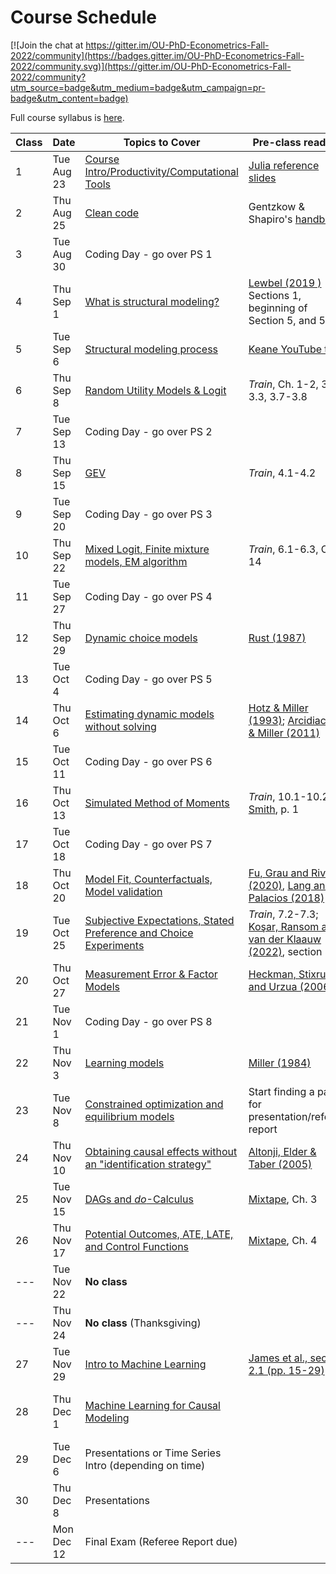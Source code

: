 # Course Schedule

[![Join the chat at https://gitter.im/OU-PhD-Econometrics-Fall-2022/community](https://badges.gitter.im/OU-PhD-Econometrics-Fall-2022/community.svg)](https://gitter.im/OU-PhD-Econometrics-Fall-2022/community?utm_source=badge&utm_medium=badge&utm_campaign=pr-badge&utm_content=badge)

Full course syllabus is [here](https://raw.githack.com/OU-PhD-Econometrics/fall-2022/master/Syllabus.pdf).

| **Class**  | **Date**  | **Topics to Cover**  | **Pre-class reading** | **Due** |
|--- |---  |--- |---  |---  |
| 1    | Tue Aug 23  | [Course Intro/Productivity/Computational Tools](https://raw.githack.com/OU-PhD-Econometrics/fall-2022/master/LectureNotes/01-Productivity/01slides.html) | [Julia reference slides](https://raw.githack.com/OU-PhD-Econometrics/fall-2022/master/LectureNotes/00-JuliaTips/00slides.html#1)  | |
| 2    | Thu Aug 25  | [Clean code](https://raw.githack.com/OU-PhD-Econometrics/fall-2022/master/LectureNotes/01a-CleanCode/01aslides.html) | Gentzkow & Shapiro's [handbook](https://web.stanford.edu/~gentzkow/research/CodeAndData.pdf) |   | 
| 3    | Tue Aug 30  | Coding Day - go over PS 1  | | [PS 1](https://github.com/OU-PhD-Econometrics/fall-2022/blob/master/ProblemSets/PS1-julia-intro/PS1.pdf) |
| 4    | Thu Sep  1  | [What is structural modeling?](https://raw.githack.com/OU-PhD-Econometrics/fall-2022/master/LectureNotes/02-IntroStructuralModels/02slides.html) | [Lewbel (2019 )](https://doi.org/10.1257/jel.20181361) Sections 1, beginning of Section 5, and 5.1  | [Reading Quiz](https://github.com/OU-PhD-Econometrics/fall-2022/blob/master/ReadingQuizzes/RQ1.md)  | 
| 5    | Tue Sep  6  | [Structural modeling process](https://raw.githack.com/OU-PhD-Econometrics/fall-2022/master/LectureNotes/03-StructuralWorkflow/03slides.html) | [Keane YouTube talk](https://www.youtube.com/watch?v=0hazaPBAYWE) |   |
| 6    | Thu Sep  8  | [Random Utility Models & Logit](https://raw.githack.com/OU-PhD-Econometrics/fall-2022/master/LectureNotes/04-StaticDiscreteChoice/04slides.html) |  _Train_,  Ch. 1-2, 3.1-3.3, 3.7-3.8  | [Reading Quiz](https://github.com/OU-PhD-Econometrics/fall-2022/blob/master/ReadingQuizzes/RQ2.md)  |
| 7    | Tue Sep 13  | Coding Day - go over PS 2  | | [PS 2](https://github.com/OU-PhD-Econometrics/fall-2022/blob/master/ProblemSets/PS2-optimization-intro/PS2.pdf) |
| 8    | Thu Sep 15  | [GEV](https://raw.githack.com/OU-PhD-Econometrics/fall-2022/master/LectureNotes/05-GEV/05slides.html)  | _Train_, 4.1-4.2  | [Reading Quiz](https://github.com/OU-PhD-Econometrics/fall-2022/blob/master/ReadingQuizzes/RQ3.md)  |
| 9    | Tue Sep 20  | Coding Day - go over PS 3  | | [PS 3](https://github.com/OU-PhD-Econometrics/fall-2022/blob/master/ProblemSets/PS3-gev/PS3.pdf)  |
| 10   | Thu Sep 22  | [Mixed Logit, Finite mixture models, EM algorithm](https://raw.githack.com/OU-PhD-Econometrics/fall-2022/master/LectureNotes/06-Mixture/06slides.html) | _Train_, 6.1-6.3, Ch. 14  | [Reading Quiz](https://github.com/OU-PhD-Econometrics/fall-2022/blob/master/ReadingQuizzes/RQ4.md)  |
| 11   | Tue Sep 27  | Coding Day - go over PS 4  | | [PS 4](https://github.com/OU-PhD-Econometrics/fall-2022/blob/master/ProblemSets/PS4-mixture/PS4.pdf)  |
| 12   | Thu Sep 29  | [Dynamic choice models](https://raw.githack.com/OU-PhD-Econometrics/fall-2022/master/LectureNotes/07-DDC/07slides.html)  | [Rust (1987)](http://www.jstor.org/stable/1911259)  | [Reading Quiz](https://github.com/OU-PhD-Econometrics/fall-2022/blob/master/ReadingQuizzes/RQ5.md)  |
| 13   | Tue Oct  4  | Coding Day - go over PS 5  | | [PS 5](https://github.com/OU-PhD-Econometrics/fall-2022/blob/master/ProblemSets/PS5-ddc/PS5.pdf)  |
| 14   | Thu Oct  6  | [Estimating dynamic models without solving](https://raw.githack.com/OU-PhD-Econometrics/fall-2022/master/LectureNotes/08-CCP/08slides.html)  | [Hotz & Miller (1993)](https://doi.org/10.2307/2298122); [Arcidiacono & Miller (2011)](https://doi.org/10.3982/ECTA7743)  | [Reading Quiz](https://github.com/OU-PhD-Econometrics/fall-2022/blob/master/ReadingQuizzes/RQ6.md)  |
| 15   | Tue Oct 11  | Coding Day - go over PS 6  | | [PS 6](https://github.com/OU-PhD-Econometrics/fall-2022/blob/master/ProblemSets/PS6-ccp/PS6.pdf)  |
| 16   | Thu Oct 13  | [Simulated Method of Moments](https://raw.githack.com/OU-PhD-Econometrics/fall-2022/master/LectureNotes/09-SMM/09slides.html)  | _Train_, 10.1-10.2; [Smith](http://www.econ.yale.edu/smith/palgrave7.pdf), p. 1  | [Reading Quiz](https://github.com/OU-PhD-Econometrics/fall-2022/blob/master/ReadingQuizzes/RQ7.md)  |
| 17   | Tue Oct 18  | Coding Day - go over PS 7  | | [PS 7](https://github.com/OU-PhD-Econometrics/fall-2022/blob/master/ProblemSets/PS7-smm/PS7.pdf)  |
| 18   | Thu Oct 20  | [Model Fit, Counterfactuals, Model validation](https://raw.githack.com/OU-PhD-Econometrics/fall-2022/master/LectureNotes/10-Cfl/10slides.html) | [Fu, Grau and Rivera (2020)](https://www.ssc.wisc.edu/~cfu/wander.pdf), [Lang and Palacios (2018)](https://www.dropbox.com/s/r0dntxibz1qb1se/Lang%26Palacios-Teachers.pdf?dl=0) | [Reading Quiz](https://github.com/OU-PhD-Econometrics/fall-2022/blob/master/ReadingQuizzes/RQ8.md)  |
| 19   | Tue Oct 25  | [Subjective Expectations, Stated Preference and Choice Experiments](https://raw.githack.com/OU-PhD-Econometrics/fall-2022/master/LectureNotes/11-SubjExp/11slides.html)  | _Train_, 7.2-7.3; [Koşar, Ransom and van der Klaauw (2022)](https://tyleransom.github.io/research/SCE_migration.pdf), section 3.3 | [Reading Quiz](https://github.com/OU-PhD-Econometrics/fall-2022/blob/master/ReadingQuizzes/RQ9.md)  |
| 20   | Thu Oct 27  | [Measurement Error & Factor Models](https://raw.githack.com/OU-PhD-Econometrics/fall-2022/master/LectureNotes/12-Factor/12slides.html)  | [Heckman, Stixrud and Urzua (2006)](https://jenni.uchicago.edu/papers/Heckman-Stixrud-Urzua_JOLE_v24n3_2006.pdf)  | [Reading Quiz](https://github.com/OU-PhD-Econometrics/fall-2022/blob/master/ReadingQuizzes/RQ10.md)  |
| 21   | Tue Nov  1  | Coding Day - go over PS 8  | | [PS 8](https://github.com/OU-PhD-Econometrics/fall-2022/blob/master/ProblemSets/PS8-factor/PS8.pdf)  |
| 22   | Thu Nov  3  | [Learning models](https://raw.githack.com/OU-PhD-Econometrics/fall-2022/master/LectureNotes/13-Learning/13slides.html) | [Miller (1984)](https://doi.org/10.1086/261276) |  | 
| 23   | Tue Nov  8  | [Constrained optimization and equilibrium models](https://raw.githack.com/OU-PhD-Econometrics/fall-2022/master/LectureNotes/14-Opt/14slides.html) | Start finding a paper for presentation/referee report  | Take-home Midterm |
| 24   | Thu Nov 10  | [Obtaining causal effects without an "identification strategy"](https://raw.githack.com/OU-PhD-Econometrics/fall-2022/master/LectureNotes/15-RCR/15slides.html)  | [Altonji, Elder & Taber (2005)](https://doi.org/10.1086/426036) |  [Reading Quiz](https://github.com/OU-PhD-Econometrics/fall-2022/blob/master/ReadingQuizzes/RQ11.md) | 
| 25   | Tue Nov 15  | [DAGs and _do_-Calculus](https://raw.githack.com/OU-PhD-Econometrics/fall-2022/master/LectureNotes/16-DAG/16slides.html) | [Mixtape](https://mixtape.scunning.com/03-directed_acyclical_graphs), Ch. 3 | [Reading Quiz](https://github.com/OU-PhD-Econometrics/fall-2022/blob/master/ReadingQuizzes/RQ12.md) |
| 26   | Thu Nov 17  | [Potential Outcomes, ATE, LATE, and Control Functions](https://raw.githack.com/OU-PhD-Econometrics/fall-2022/master/LectureNotes/17-PO/17slides.html) | [Mixtape](https://mixtape.scunning.com/04-potential_outcomes), Ch. 4 | [Reading Quiz](https://github.com/OU-PhD-Econometrics/fall-2022/blob/master/ReadingQuizzes/RQ13.md) |
| ---  | Tue Nov 22  | **No class**                 | | |
| ---  | Thu Nov 24  | **No class** (Thanksgiving)  | | |
| 27   | Tue Nov 29  | [Intro to Machine Learning](https://raw.githack.com/OU-PhD-Econometrics/fall-2022/master/LectureNotes/19-IntroML/19slides.html) | [James et al., section 2.1 (pp. 15-29)](https://hastie.su.domains/ISLR2/ISLRv2_website.pdf) | [Reading Quiz](https://github.com/OU-PhD-Econometrics/fall-2022/blob/master/ReadingQuizzes/RQ14.md) |
| 28   | Thu Dec  1  | [Machine Learning for Causal Modeling](https://raw.githack.com/OU-PhD-Econometrics/fall-2022/master/LectureNotes/20-CausalML/20slides.html)  | | Work on Referee Report & Presentation |
| 29   | Tue Dec  6  | Presentations or Time Series Intro (depending on time) | | Presentation  |
| 30   | Thu Dec  8  | Presentations  | | Presentation, [Referee Report](https://github.com/OU-PhD-Econometrics/fall-2022/blob/master/OtherAssignments/RefereeReport.pdf)  |
| ---  | Mon Dec 12  | Final Exam (Referee Report due)  | | Research Proposal |
